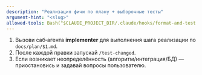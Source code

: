 ```yaml
---
description: "Реализация фичи по плану + выборочные тесты"
argument-hint: "<slug>"
allowed-tools: Bash("$CLAUDE_PROJECT_DIR/.claude/hooks/format-and-test.sh:*"),Read,Edit,Write,Grep,Glob
---
```

1) Вызови саб‑агента **implementer** для выполнения шага реализации по `docs/plan/$1.md`.
2) После каждой правки запускай `/test-changed`.
3) Если возникает неопределённость (алгоритм/интеграция/БД) — приостановись и задавай вопросы пользователю.

